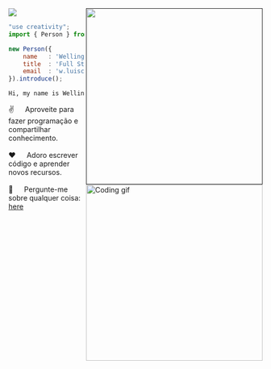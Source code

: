 <!--x axis divider-->
<img src="/assets/images/horizontal-divider-gradient.gif">

<picture> 
<a href="" alt="Developer">
<img src="[https://media.giphy.com/media/SWoSkN6DxTszqIKEqv/giphy.gif](https://giphy.com/gifs/SWoSkN6DxTszqIKEqv)" align="right" width="350">
</a>
</picture>

```js
"use creativity";
import { Person } from 'Brazil';

new Person({
    name   : 'Wellington Luis',
    title  : 'Full Stack Developer',
    email  : 'w.luiscostaribeiro@gmail.com',
}).introduce();
```

```cmd
Hi, my name is Wellington Luis, I'm a Full Stack Developer from Brazil.
```
 
<p>
 <img align="right" width="350" src="/assets/programmer.gif" alt="Coding gif" />
  
 ✌️ &emsp; Aproveite para fazer programação e compartilhar conhecimento.<br/><br/>
 ❤️ &emsp; Adoro escrever código e aprender novos recursos.<br/><br/>
 💬 &emsp; Pergunte-me sobre qualquer coisa: [here](https://www.linkedin.com/in/wellington-luis-costa-ribeiro-51452018a?)

</p>

<br/>
